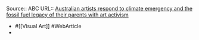 Source:: ABC
URL:: [Australian artists respond to climate emergency and the fossil fuel legacy of their parents with art activism](https://www.abc.net.au/news/2022-01-11/australian-artists-fossil-fuel-climate-change/100704682)

- #[[Visual Art]] #WebArticle
-